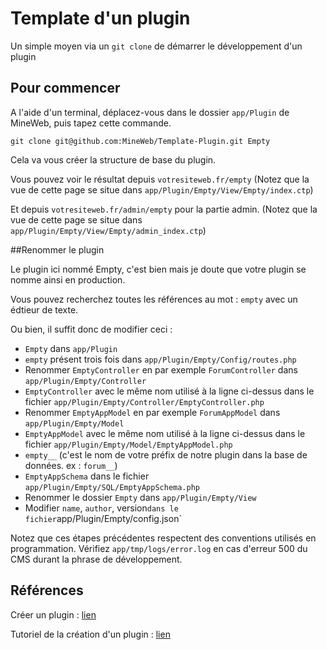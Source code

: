# Template d'un plugin

Un simple moyen via un `git clone` de démarrer le développement d'un plugin

## Pour commencer

A l'aide d'un terminal, déplacez-vous dans le dossier `app/Plugin` de MineWeb, puis tapez cette commande.

```
git clone git@github.com:MineWeb/Template-Plugin.git Empty
```

Cela va vous créer la structure de base du plugin.

Vous pouvez voir le résultat depuis `votresiteweb.fr/empty` (Notez que la vue de cette page se situe dans `app/Plugin/Empty/View/Empty/index.ctp`)

Et depuis `votresiteweb.fr/admin/empty` pour la partie admin. (Notez que la vue de cette page se situe dans `app/Plugin/Empty/View/Empty/admin_index.ctp`)

##Renommer le plugin

Le plugin ici nommé Empty, c'est bien mais je doute que votre plugin se nomme ainsi en production.

Vous pouvez recherchez toutes les références au mot : `empty` avec un édtieur de texte.

Ou bien, il suffit donc de modifier ceci :

- `Empty` dans `app/Plugin`
- `empty`  présent trois fois dans `app/Plugin/Empty/Config/routes.php`
- Renommer `EmptyController` en par exemple `ForumController` dans `app/Plugin/Empty/Controller`
- `EmptyController` avec le même nom utilisé à la ligne ci-dessus dans le fichier `app/Plugin/Empty/Controller/EmptyController.php`
- Renommer `EmptyAppModel` en par exemple `ForumAppModel` dans `app/Plugin/Empty/Model`
- `EmptyAppModel` avec le même nom utilisé à la ligne ci-dessus dans le fichier `app/Plugin/Empty/Model/EmptyAppModel.php`
- `empty__` (c'est le nom de votre préfix de notre plugin dans la base de données. ex : `forum__`)
- `EmptyAppSchema` dans le fichier `app/Plugin/Empty/SQL/EmptyAppSchema.php`
- Renommer le dossier `Empty` dans `app/Plugin/Empty/View`
- Modifier `name`, `author`, version` dans le fichier `app/Plugin/Empty/config.json`

Notez que ces étapes précédentes respectent des conventions utilisés en programmation. Vérifiez `app/tmp/logs/error.log` en cas d'erreur 500 du CMS durant la phrase de développement.

## Références 

Créer un plugin : [lien](http://docs.mineweb.org/#cr-er-un-plugin)

Tutoriel de la création d'un plugin : [lien](http://docs.mineweb.org/#exemple-d-39-un-plugin)